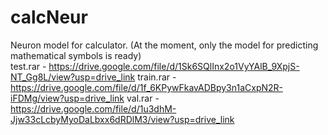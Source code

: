 # calcNeur
Neuron model for calculator. (At the moment, only the model for predicting mathematical symbols is ready)    
test.rar - https://drive.google.com/file/d/1Sk6SQlInx2o1VyYAlB_9XpjS-NT_Gg8L/view?usp=drive_link
train.rar - https://drive.google.com/file/d/1f_6KPywFkavADBpy3n1aCxpN2R-iFDMg/view?usp=drive_link
val.rar - https://drive.google.com/file/d/1u3dhM-Jjw33cLcbyMyoDaLbxx6dRDlM3/view?usp=drive_link
